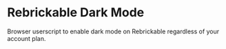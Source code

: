 # Rebrickable Dark Mode

Browser userscript to enable dark mode on Rebrickable regardless of your account plan.
